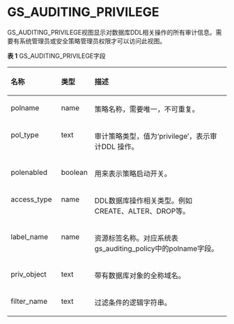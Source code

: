 # GS\_AUDITING\_PRIVILEGE<a name="ZH-CN_TOPIC_0306525318"></a>

GS\_AUDITING\_PRIVILEGE视图显示对数据库DDL相关操作的所有审计信息。需要有系统管理员或安全策略管理员权限才可以访问此视图。

**表 1**  GS\_AUDITING\_PRIVILEGE字段

<a name="t8f0334486f934453827d563b90c86711"></a>
<table><thead align="left"><tr id="r2a0276b542d54fd0808927c2c54b0fc6"><th class="cellrowborder" valign="top" width="23%" id="mcps1.2.4.1.1"><p id="a5579cdd06a5645b3862144b2131a8649"><a name="a5579cdd06a5645b3862144b2131a8649"></a><a name="a5579cdd06a5645b3862144b2131a8649"></a>名称</p>
</th>
<th class="cellrowborder" valign="top" width="14.000000000000002%" id="mcps1.2.4.1.2"><p id="a1f7bf547d07e4656a132c0e34ba635ca"><a name="a1f7bf547d07e4656a132c0e34ba635ca"></a><a name="a1f7bf547d07e4656a132c0e34ba635ca"></a>类型</p>
</th>
<th class="cellrowborder" valign="top" width="63%" id="mcps1.2.4.1.3"><p id="a8447f6b31ba54199a8224fea8463c23d"><a name="a8447f6b31ba54199a8224fea8463c23d"></a><a name="a8447f6b31ba54199a8224fea8463c23d"></a>描述</p>
</th>
</tr>
</thead>
<tbody><tr id="rf8b75b68e6a24e29931035876b3c3dfb"><td class="cellrowborder" valign="top" width="23%" headers="mcps1.2.4.1.1 "><p id="p14875226115120"><a name="p14875226115120"></a><a name="p14875226115120"></a>polname</p>
</td>
<td class="cellrowborder" valign="top" width="14.000000000000002%" headers="mcps1.2.4.1.2 "><p id="p7366105195318"><a name="p7366105195318"></a><a name="p7366105195318"></a>name</p>
</td>
<td class="cellrowborder" valign="top" width="63%" headers="mcps1.2.4.1.3 "><p id="p1967414552537"><a name="p1967414552537"></a><a name="p1967414552537"></a>策略名称，需要唯一，不可重复。</p>
</td>
</tr>
<tr id="r685dd7e8104e4020b260711d0d1cf9a9"><td class="cellrowborder" valign="top" width="23%" headers="mcps1.2.4.1.1 "><p id="p8117832135119"><a name="p8117832135119"></a><a name="p8117832135119"></a>pol_type</p>
</td>
<td class="cellrowborder" valign="top" width="14.000000000000002%" headers="mcps1.2.4.1.2 "><p id="aecd744296d7d4b0397b2fe1fd923b6bf"><a name="aecd744296d7d4b0397b2fe1fd923b6bf"></a><a name="aecd744296d7d4b0397b2fe1fd923b6bf"></a>text</p>
</td>
<td class="cellrowborder" valign="top" width="63%" headers="mcps1.2.4.1.3 "><p id="p6131333104318"><a name="p6131333104318"></a><a name="p6131333104318"></a>审计策略类型，值为‘privilege’，表示审计DDL 操作。</p>
</td>
</tr>
<tr id="r45542ef0924c49f2a21c540acd3c90e3"><td class="cellrowborder" valign="top" width="23%" headers="mcps1.2.4.1.1 "><p id="p166473965113"><a name="p166473965113"></a><a name="p166473965113"></a>polenabled</p>
</td>
<td class="cellrowborder" valign="top" width="14.000000000000002%" headers="mcps1.2.4.1.2 "><p id="p45674412546"><a name="p45674412546"></a><a name="p45674412546"></a>boolean</p>
</td>
<td class="cellrowborder" valign="top" width="63%" headers="mcps1.2.4.1.3 "><p id="p0425184695416"><a name="p0425184695416"></a><a name="p0425184695416"></a>用来表示策略启动开关。</p>
</td>
</tr>
<tr id="ra3bccb8528cd408aa54f8e30557c0359"><td class="cellrowborder" valign="top" width="23%" headers="mcps1.2.4.1.1 "><p id="p1274784575119"><a name="p1274784575119"></a><a name="p1274784575119"></a>access_type</p>
</td>
<td class="cellrowborder" valign="top" width="14.000000000000002%" headers="mcps1.2.4.1.2 "><p id="p84741447191914"><a name="p84741447191914"></a><a name="p84741447191914"></a>name</p>
</td>
<td class="cellrowborder" valign="top" width="63%" headers="mcps1.2.4.1.3 "><p id="a83dfda58a9ac418fab57f167cd4a8244"><a name="a83dfda58a9ac418fab57f167cd4a8244"></a><a name="a83dfda58a9ac418fab57f167cd4a8244"></a>DDL数据库操作相关类型。例如CREATE、ALTER、DROP等。</p>
</td>
</tr>
<tr id="rd7538143f1a648d2ae003ee563237226"><td class="cellrowborder" valign="top" width="23%" headers="mcps1.2.4.1.1 "><p id="p1097435819511"><a name="p1097435819511"></a><a name="p1097435819511"></a>label_name</p>
</td>
<td class="cellrowborder" valign="top" width="14.000000000000002%" headers="mcps1.2.4.1.2 "><p id="a0a0c18f59f1a47bdb17413bbe1716f3a"><a name="a0a0c18f59f1a47bdb17413bbe1716f3a"></a><a name="a0a0c18f59f1a47bdb17413bbe1716f3a"></a>name</p>
</td>
<td class="cellrowborder" valign="top" width="63%" headers="mcps1.2.4.1.3 "><p id="a2fe293248c694ffd9fe3f04bdf3a3f6d"><a name="a2fe293248c694ffd9fe3f04bdf3a3f6d"></a><a name="a2fe293248c694ffd9fe3f04bdf3a3f6d"></a>资源标签名称。对应系统表gs_auditing_policy中的polname字段。</p>
</td>
</tr>
<tr id="ra831355d65f64e7b92f51f84021f4947"><td class="cellrowborder" valign="top" width="23%" headers="mcps1.2.4.1.1 "><p id="p1151214645217"><a name="p1151214645217"></a><a name="p1151214645217"></a>priv_object</p>
</td>
<td class="cellrowborder" valign="top" width="14.000000000000002%" headers="mcps1.2.4.1.2 "><p id="a9193af9c57084a81b157fec2c2935f90"><a name="a9193af9c57084a81b157fec2c2935f90"></a><a name="a9193af9c57084a81b157fec2c2935f90"></a>text</p>
</td>
<td class="cellrowborder" valign="top" width="63%" headers="mcps1.2.4.1.3 "><p id="p15909162135911"><a name="p15909162135911"></a><a name="p15909162135911"></a>带有数据库对象的全称域名。</p>
</td>
</tr>
<tr id="rdb4c5c3a41fb4325a8c11787c3af82b1"><td class="cellrowborder" valign="top" width="23%" headers="mcps1.2.4.1.1 "><p id="p14954181111523"><a name="p14954181111523"></a><a name="p14954181111523"></a>filter_name</p>
</td>
<td class="cellrowborder" valign="top" width="14.000000000000002%" headers="mcps1.2.4.1.2 "><p id="a17a7c300ce604cd380d8340e5bfa63c3"><a name="a17a7c300ce604cd380d8340e5bfa63c3"></a><a name="a17a7c300ce604cd380d8340e5bfa63c3"></a>text</p>
</td>
<td class="cellrowborder" valign="top" width="63%" headers="mcps1.2.4.1.3 "><p id="aad54cacd015d4619bf9acb9cb4736cd3"><a name="aad54cacd015d4619bf9acb9cb4736cd3"></a><a name="aad54cacd015d4619bf9acb9cb4736cd3"></a>过滤条件的逻辑字符串。</p>
</td>
</tr>
</tbody>
</table>

